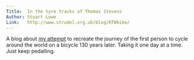 ```yaml
---
Title:	In the tyre tracks of Thomas Stevens
Author:	Stuart Lowe
Link:	http://www.strudel.org.uk/blog/RTWbike/
---
```


A blog about [my attempt](http://www.strudel.org.uk/RTWbike/) to recreate the journey of the first person to cycle around the world on a bicycle 130 years later. Taking it one day at a time. Just keep pedalling.